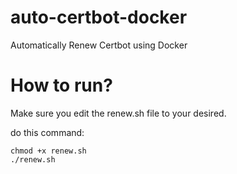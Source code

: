 # auto-certbot-docker
Automatically Renew Certbot using Docker

# How to run?

Make sure you edit the renew.sh file to your desired.


do this command:
```
chmod +x renew.sh
./renew.sh
```
